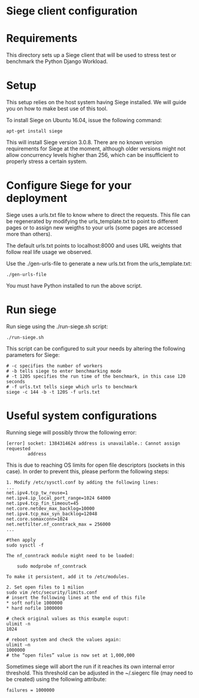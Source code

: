 # Siege client configuration

# Requirements
This directory sets up a Siege client that will be used to stress test or
benchmark the Python Django Workload.

# Setup
This setup relies on the host system having Siege installed. We will guide you
on how to make best use of this tool.

To install Siege on Ubuntu 16.04, issue the following command:

    apt-get install siege

This will install Siege version 3.0.8. There are no known version requirements
for Siege at the moment, although older versions might not allow concurrency
levels higher than 256, which can be insufficient to properly stress a certain
system.

# Configure Siege for your deployment
Siege uses a urls.txt file to know where to direct the requests. This file can
be regenerated by modifying the urls_template.txt to point to different pages
or to assign new weigths to your urls (some pages are accessed more than
others).

The default urls.txt points to localhost:8000 and uses URL weights that follow
real life usage we observed.

Use the ./gen-urls-file to generate a new urls.txt from the urls_template.txt:

    ./gen-urls-file

You must have Python installed to run the above script.

# Run siege
Run siege using the ./run-siege.sh script:

    ./run-siege.sh

This script can be configured to suit your needs by altering the following
parameters for Siege:

    # -c specifies the number of workers
    # -b tells siege to enter benchmarking mode
    # -t 120S specifies the run time of the benchmark, in this case 120 seconds
    # -f urls.txt tells siege which urls to benchmark
    siege -c 144 -b -t 120S -f urls.txt

# Useful system configurations
Running siege will possibly throw the following error:

    [error] socket: 1384314624 address is unavailable.: Cannot assign requested
            address

This is due to reaching OS limits for open file descriptors (sockets in this
case). In order to prevent this, please perform the following steps:

    1. Modify /etc/sysctl.conf by adding the following lines:
    ...
    net.ipv4.tcp_tw_reuse=1
    net.ipv4.ip_local_port_range=1024 64000
    net.ipv4.tcp_fin_timeout=45
    net.core.netdev_max_backlog=10000
    net.ipv4.tcp_max_syn_backlog=12048
    net.core.somaxconn=1024
    net.netfilter.nf_conntrack_max = 256000
    ...

    #then apply
    sudo sysctl -f

    The nf_conntrack module might need to be loaded:

        sudo modprobe nf_conntrack

    To make it persistent, add it to /etc/modules.

    2. Set open files to 1 milion
    sudo vim /etc/security/limits.conf
    # insert the following lines at the end of this file
    * soft nofile 1000000
    * hard nofile 1000000

    # check original values as this example ouput:
    ulimit -n
    1024

    # reboot system and check the values again:
    ulimit –n
    1000000
    # the “open files” value is now set at 1,000,000

Sometimes siege will abort the run if it reaches its own internal error
threshold. This threshold can be adjusted in the ~/.siegerc file (may need to
be created) using the following attribute:

    failures = 1000000

